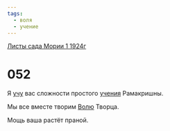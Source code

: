 ```yaml
---
tags:
  - воля
  - учение
---
```


[Листы сада Мории 1 1924г](/agni/1924)

# 052
Я [учу](/tag/#учение) вас сложности простого [учения](/tag/#учение) Рамакришны.   

Мы все вместе творим [Волю](/tag/#воля) Творца.   

Мощь ваша растёт праной.   

